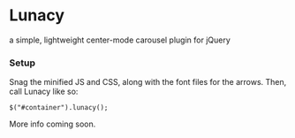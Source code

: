 Lunacy
======

a simple, lightweight center-mode carousel plugin for jQuery


### Setup

Snag the minified JS and CSS, along with the font files for the arrows. Then, call Lunacy like so:

    $("#container").lunacy();
  
More info coming soon.

